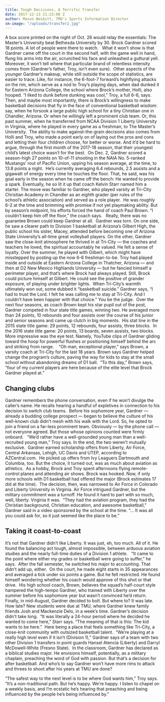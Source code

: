```yaml
---
title: Tough Decisions, A Terrific Transfer
date: 2017-12-13 21:23:00 Z
author: Mason Nesbitt, TMU's Sports Information Director
sm-image: "/uploads/transfer2.jpg"
---
```


A box score printed on the night of Oct. 26 would relay the essentials: The Master’s University beat Bethesda University by 30. Brock Gardner scored 18 points. A lot of people were there to watch.  
What it won’t show is that Gardner came off the court in the second half, with the game well in hand, flung his arms into the air, scrunched his face and unleashed a guttural yell. Moreover, it won’t tell where that particular brand of relentless intensity comes from (Gardner’s father, Troy, isn’t even sure). 
Other aspects of the younger Gardner’s makeup, while still outside the scope of statistics, are easier to trace. Like, for instance, the 6-foot-7 forward’s highflying attacks on the rim, which serve as a nod to Troy’s playing days, when dad dunked it for Eastern Arizona College, the school where Brock’s mother, Holli, also hooped.
“I liked to dunk before dunking was cool,” Troy, a full 6-6, says. 
Then, and maybe most importantly, there is Brock’s willingness to make basketball decisions that fly in the face of conventional basketball wisdom: say, when he forsook a large public high school for a tiny Christian one in Chandler, Arizona. Or when he willingly left a prominent club team. Or, this past summer, when he transferred from NCAA Division 1 Liberty University in Virginia, where he played in every game as a freshman, to The Master’s University. 
The ability to make against-the-grain decisions also comes from Holli and Troy, who made a point early on of laying out the pros and cons and letting their four children choose, for better or worse. And it’d be hard to argue, through the first month of the 2017-18 season, that their youngest child’s latest choice wasn’t for the best. 
On Dec. 2, Gardner scored a season-high 27 points on 10-of-11 shooting in the NAIA No. 5-ranked Mustangs’ rout of Pacific Union, upping his season average, at the time, to 13.8 points a night. 
He’s currently averaging 6.4 rebounds, 2.5 assists and a gigawatt of energy every time he touches the floor. That, he said, was his goal early in the season when he came off the bench: He wanted to provide a spark. Eventually, he so lit it up that coach Kelvin Starr named him a starter.
The move was familiar to Gardner, who played varsity at Tri-City Christian Academy in Chandler as an eighth grader (per rules of the school’s athletic association) and served as a role player. 
He was roughly 6-2 at the time and brimming with promise if not yet playmaking ability. But by season’s midpoint, his efforts forced the hand of coach Paul Brown.
“I couldn’t keep him off the floor,” the coach says.  
Really, there was no guarantee Brown could keep Gardner at all. 
Gardner was torn. On one side, he saw a clearer path to Division 1 basketball at Arizona’s Gilbert High, the public school his sister, Macey, attended before becoming one of Arizona State University’s all-time great volleyball players.
On the other, Gardner saw the close-knit atmosphere he thrived in at Tri-City — the coaches and teachers he loved, the spiritual accountably he valued. He felt a sense of loyalty.
Over the summer, he played with Gilbert, which might have misstepped by posting up the now 6-6 freshman-to-be. Troy had played inside and outside at Eastern Arizona College in Thatcher, Arizona — and then at D2 New Mexico Highlands University — but he fancied himself a perimeter player, and that’s where Brock had always played. Still, Brock could picture himself at Gilbert. He could see the positive of grander exposure, of playing under brighter lights. 
When Tri-City’s warmth ultimately won out, some dubbed it “basketball suicide.” Gardner says, “I had to trust the Lord. I felt he was calling me to stay at Tri-City. And I couldn’t have been happier with that choice.”
You be the judge. 
Over the next four seasons, as coach Brown kept his star pupil out of the post, Gardner competed in four state title games, winning two. He averaged more than 24 points, 10 rebounds and four assists over the course of his junior and senior seasons and came up clutch in big moments. 
His stat line in the 2015 state title game: 29 points, 12 rebounds, four assists, three blocks. 
In the 2016 state title game: 20 points, 13 boards, seven assists, two blocks. 
More impressive was the eye test. Namely, YouTube clips of Gardner gliding toward the hoop for powerful flushes or positioning himself behind the arc and striking from range.   
“Oh man, exceptional player,” says Brown, a varsity coach at Tri-City for the last 18 years.
Brown says Gardner helped change the program’s culture, paving the way for kids to stay at the small school without abandoning dreams of D1 ball. 
“To this day,” Brown says, “four of my current players are here because of the elite level that Brock Gardner played at.”

## Changing clubs

Gardner remembers the phone conversation, even if he won’t divulge the caller’s name. He recalls hearing a handful of expletives in connection to his decision to switch club teams. 
Before his sophomore year, Gardner — already a budding college prospect — began to believe the culture of his well-known club didn’t mesh with his walk with the Lord. So, he opted to join a friend on a far-less prominent team.
Obviously — by the phone call — not everyone agreed. But those whose opinions counted were firmly onboard.  
“We’d rather have a well-grounded young man than a well-recruited young man,” Troy says. In the end, the two weren’t mutually exclusive. 
Gardner earned scholarship offers from Liberty, Air Force, Central Arkansas, Lehigh, UC Davis and UTEP, according to AZCentral.com. 
He picked up offers from Ivy Leaguers Dartmouth and Columbia, too. But the choice, it turned out, was as much about aviation as athletics. 
As a hobby, Brock and Troy spent afternoons flying remote-control planes and attending air shows. Brock was hooked. Now, if only more schools with D1 basketball had offered the major (Brock estimates 17 did at the time). 
The decision, then, was narrowed to Air Force in Colorado and Liberty University in Virginia. Air Force intrigued Gardner, but the military commitment was a turnoff. He found it hard to part with so much, well, liberty. Virginia it was. 
“They had the aviation program, they had the Christian background, Christian education, and awesome basketball,” Gardner said in a video sponsored by the school at the time. “… It was all you could ask for, so it just seemed like the place to be.”

## Taking it coast-to-coast

It’s not that Gardner didn’t like Liberty. It was just, eh, too much. All of it. He found the balancing act tough, almost impossible, between arduous aviation studies and the nearly full-time duties of a Division 1 athlete.  
“It came to the point where either my grades or basketball were going to suffer,” he says. 
After the fall semester, he switched his major to accounting. That didn’t add up, either. 
On the court, he made eight starts in 35 appearances and averaged a tick under six points a game. But he felt restricted. He found himself wondering whether his coach would approve of this shot or that drive. 
His high school coach, Brown, believes the squad’s half-court style hampered the high-tempo Gardner, who trained with Liberty over the summer before his sophomore year but wasn’t convinced he’d return.  
Finally, in mid-August, Gardner decided to bolt. But where to? It was late. 
How late? New students were due at TMU, where Gardner knew family friends Josh and Mackenzie Delo, in a week’s time.
Gardner’s decision didn’t take long. 
“It was literally a 24-hour period where he decided he wanted to come here,” Starr says. “The meaning of that is this: The kid wants to be here.” 
Here being a place that feels something like Tri-City, a close-knit community with outsized basketball talent. 
“We’re playing at a really high level even if it isn’t (Division 1),” Gardner says of a team with two other Division 1 transfers in point guards Hansel Atencia (Liberty) and Darryl McDowell-White (Fresno State). 
In the classroom, Gardner has declared as a biblical studies major. He envisions himself, potentially, as a military chaplain, preaching the word of God with passion. But that’s a decision for after basketball. And who’s to say Gardner won’t have more rims to attack and threes to shoot after his years at TMU are done?

“The safest way to the next level is to be where God wants him,” Troy says. “It’s a non-traditional path. But he’s happy. We’re happy. I listen to chapel on a weekly basis, and I’m ecstatic he’s hearing that preaching and being influenced by the people he’s being influenced by.”
